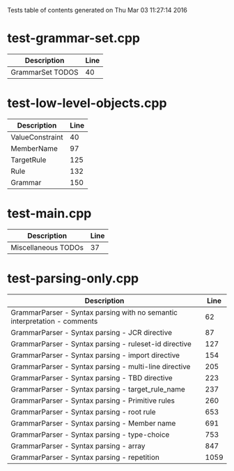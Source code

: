 Tests table of contents generated on Thu Mar 03 11:27:14 2016

# test-grammar-set.cpp
| Description | Line |
|-------------|------|
| GrammarSet TODOS | 40 |

# test-low-level-objects.cpp
| Description | Line |
|-------------|------|
| ValueConstraint | 40 |
| MemberName | 97 |
| TargetRule | 125 |
| Rule | 132 |
| Grammar | 150 |

# test-main.cpp
| Description | Line |
|-------------|------|
| Miscellaneous TODOs | 37 |

# test-parsing-only.cpp
| Description | Line |
|-------------|------|
| GrammarParser - Syntax parsing with no semantic interpretation - comments | 62 |
| GrammarParser - Syntax parsing - JCR directive | 87 |
| GrammarParser - Syntax parsing - ruleset-id directive | 127 |
| GrammarParser - Syntax parsing - import directive | 154 |
| GrammarParser - Syntax parsing - multi-line directive | 205 |
| GrammarParser - Syntax parsing - TBD directive | 223 |
| GrammarParser - Syntax parsing - target_rule_name | 237 |
| GrammarParser - Syntax parsing - Primitive rules | 260 |
| GrammarParser - Syntax parsing - root rule | 653 |
| GrammarParser - Syntax parsing - Member name | 691 |
| GrammarParser - Syntax parsing - type-choice | 753 |
| GrammarParser - Syntax parsing - array | 847 |
| GrammarParser - Syntax parsing - repetition | 1059 |
